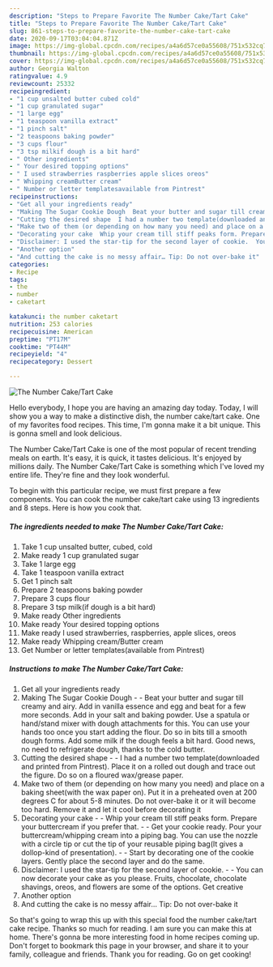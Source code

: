 ```yaml
---
description: "Steps to Prepare Favorite The Number Cake/Tart Cake"
title: "Steps to Prepare Favorite The Number Cake/Tart Cake"
slug: 861-steps-to-prepare-favorite-the-number-cake-tart-cake
date: 2020-09-17T03:04:04.871Z
image: https://img-global.cpcdn.com/recipes/a4a6d57ce0a55608/751x532cq70/the-number-caketart-cake-recipe-main-photo.jpg
thumbnail: https://img-global.cpcdn.com/recipes/a4a6d57ce0a55608/751x532cq70/the-number-caketart-cake-recipe-main-photo.jpg
cover: https://img-global.cpcdn.com/recipes/a4a6d57ce0a55608/751x532cq70/the-number-caketart-cake-recipe-main-photo.jpg
author: Georgia Walton
ratingvalue: 4.9
reviewcount: 25332
recipeingredient:
- "1 cup unsalted butter cubed cold"
- "1 cup granulated sugar"
- "1 large egg"
- "1 teaspoon vanilla extract"
- "1 pinch salt"
- "2 teaspoons baking powder"
- "3 cups flour"
- "3 tsp milkif dough is a bit hard"
- " Other ingredients"
- " Your desired topping options"
- " I used strawberries raspberries apple slices oreos"
- " Whipping creamButter cream"
- " Number or letter templatesavailable from Pintrest"
recipeinstructions:
- "Get all your ingredients ready"
- "Making The Sugar Cookie Dough  Beat your butter and sugar till creamy and airy. Add in vanilla essence and egg and beat for a few more seconds. Add in your salt and baking powder. Use a spatula or hand/stand mixer with dough attachments for this. You can use your hands too once you start adding the flour. Do so in bits till a smooth dough forms. Add some milk if the dough feels a bit hard. Good news, no need to refrigerate dough, thanks to the cold butter."
- "Cutting the desired shape  I had a number two template(downloaded and printed from Pintrest). Place it on a rolled out dough and trace out the figure. Do so on a floured wax/grease paper."
- "Make two of them (or depending on how many you need) and place on a baking sheet(with the wax paper on). Put it in a preheated oven at 200 degrees C for about 5-8 minutes. Do not over-bake it or it will become too hard. Remove it and let it cool before decorating it"
- "Decorating your cake  Whip your cream till stiff peaks form. Prepare your buttercream if you prefer that.  Get your cookie ready. Pour your buttercream/whipping cream into a piping bag. You can use the nozzle with a circle tip or cut the tip of your reusable piping bag(It gives a dollop-kind of presentation).  Start by decorating one of the cookie layers. Gently place the second layer and do the same."
- "Disclaimer: I used the star-tip for the second layer of cookie.  You can now decorate your cake as you please. Fruits, chocolate, chocolate shavings, oreos, and flowers are some of the options. Get creative"
- "Another option"
- "And cutting the cake is no messy affair… Tip: Do not over-bake it"
categories:
- Recipe
tags:
- the
- number
- caketart

katakunci: the number caketart 
nutrition: 253 calories
recipecuisine: American
preptime: "PT17M"
cooktime: "PT44M"
recipeyield: "4"
recipecategory: Dessert

---
```



![The Number Cake/Tart Cake](https://img-global.cpcdn.com/recipes/a4a6d57ce0a55608/751x532cq70/the-number-caketart-cake-recipe-main-photo.jpg)

Hello everybody, I hope you are having an amazing day today. Today, I will show you a way to make a distinctive dish, the number cake/tart cake. One of my favorites food recipes. This time, I'm gonna make it a bit unique. This is gonna smell and look delicious.



The Number Cake/Tart Cake is one of the most popular of recent trending meals on earth. It's easy, it is quick, it tastes delicious. It's enjoyed by millions daily. The Number Cake/Tart Cake is something which I've loved my entire life. They're fine and they look wonderful.


To begin with this particular recipe, we must first prepare a few components. You can cook the number cake/tart cake using 13 ingredients and 8 steps. Here is how you cook that.

<!--inarticleads1-->

##### The ingredients needed to make The Number Cake/Tart Cake:

1. Take 1 cup unsalted butter, cubed, cold
1. Make ready 1 cup granulated sugar
1. Take 1 large egg
1. Take 1 teaspoon vanilla extract
1. Get 1 pinch salt
1. Prepare 2 teaspoons baking powder
1. Prepare 3 cups flour
1. Prepare 3 tsp milk(if dough is a bit hard)
1. Make ready  Other ingredients
1. Make ready  Your desired topping options
1. Make ready  I used strawberries, raspberries, apple slices, oreos
1. Make ready  Whipping cream/Butter cream
1. Get  Number or letter templates(available from Pintrest)




<!--inarticleads2-->

##### Instructions to make The Number Cake/Tart Cake:

1. Get all your ingredients ready
1. Making The Sugar Cookie Dough -  - Beat your butter and sugar till creamy and airy. Add in vanilla essence and egg and beat for a few more seconds. Add in your salt and baking powder. Use a spatula or hand/stand mixer with dough attachments for this. You can use your hands too once you start adding the flour. Do so in bits till a smooth dough forms. Add some milk if the dough feels a bit hard. Good news, no need to refrigerate dough, thanks to the cold butter.
1. Cutting the desired shape -  - I had a number two template(downloaded and printed from Pintrest). Place it on a rolled out dough and trace out the figure. Do so on a floured wax/grease paper.
1. Make two of them (or depending on how many you need) and place on a baking sheet(with the wax paper on). Put it in a preheated oven at 200 degrees C for about 5-8 minutes. Do not over-bake it or it will become too hard. Remove it and let it cool before decorating it
1. Decorating your cake -  - Whip your cream till stiff peaks form. Prepare your buttercream if you prefer that. -  - Get your cookie ready. Pour your buttercream/whipping cream into a piping bag. You can use the nozzle with a circle tip or cut the tip of your reusable piping bag(It gives a dollop-kind of presentation). -  - Start by decorating one of the cookie layers. Gently place the second layer and do the same.
1. Disclaimer: I used the star-tip for the second layer of cookie. -  - You can now decorate your cake as you please. Fruits, chocolate, chocolate shavings, oreos, and flowers are some of the options. Get creative
1. Another option
1. And cutting the cake is no messy affair… Tip: Do not over-bake it




So that's going to wrap this up with this special food the number cake/tart cake recipe. Thanks so much for reading. I am sure you can make this at home. There's gonna be more interesting food in home recipes coming up. Don't forget to bookmark this page in your browser, and share it to your family, colleague and friends. Thank you for reading. Go on get cooking!
